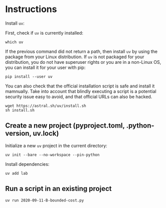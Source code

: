 # Instructions

Install `uv`:

First, check if `uv` is currently installed:

    which uv

If the previous command did not return a path, then install `uv` by using the package from your Linux distribution.
If `uv` is not packaged for your distribution, you do not have superuser rights or you are in a non-Linux OS, you
can install it for your user with pip:

    pip install --user uv

You can also check that the official installation script is safe and install it mamnually. Take into account that
blindly executing a script is a potential security issue easy to avoid, and that official URLs can also be hacked.

    wget https://astral.sh/uv/install.sh
    sh install.sh

## Create a new project (pyproject.toml, .python-version, uv.lock)

Initialize a new `uv` project in the current directory:

    uv init --bare --no-workspace --pin-python

Install dependencies:

    uv add lab

## Run a script in an existing project

    uv run 2020-09-11-B-bounded-cost.py
